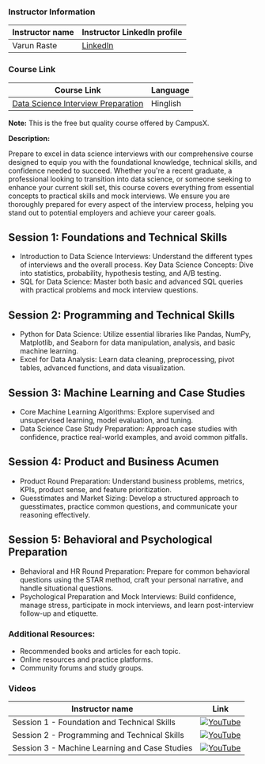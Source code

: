 ### Instructor Information

| Instructor name | Instructor LinkedIn profile | 
|-----------------|-----------------------------|
| Varun Raste | [LinkedIn](https://www.linkedin.com/in/varun-raste-0783b3184) | 
### Course Link

| Course Link | Language |
|-------------|----------|
| [Data Science Interview Preparation](https://learnwith.campusx.in/courses/Data-Science-Interview-Preparation--668bc3b82c6698088589fb41) | Hinglish |

**Note:** This is the free but quality course offered by CampusX.

**Description:**

Prepare to excel in data science interviews with our comprehensive course designed to equip you with the foundational knowledge, technical skills, and confidence needed to succeed. Whether you're a recent graduate, a professional looking to transition into data science, or someone seeking to enhance your current skill set, this course covers everything from essential concepts to practical skills and mock interviews. We ensure you are thoroughly prepared for every aspect of the interview process, helping you stand out to potential employers and achieve your career goals.

## Session 1: Foundations and Technical Skills

- Introduction to Data Science Interviews: Understand the different types of interviews and the overall process. Key Data Science Concepts: Dive into statistics, probability, hypothesis testing, and A/B testing.
- SQL for Data Science: Master both basic and advanced SQL queries with practical problems and mock interview questions.

## Session 2: Programming and Technical Skills

- Python for Data Science: Utilize essential libraries like Pandas, NumPy, Matplotlib, and Seaborn for data manipulation, analysis, and basic machine learning.
- Excel for Data Analysis: Learn data cleaning, preprocessing, pivot tables, advanced functions, and data visualization.

## Session 3: Machine Learning and Case Studies

- Core Machine Learning Algorithms: Explore supervised and unsupervised learning, model evaluation, and tuning.
- Data Science Case Study Preparation: Approach case studies with confidence, practice real-world examples, and avoid common pitfalls.

## Session 4: Product and Business Acumen

- Product Round Preparation: Understand business problems, metrics, KPIs, product sense, and feature prioritization.
- Guesstimates and Market Sizing: Develop a structured approach to guesstimates, practice common questions, and communicate your reasoning effectively.

## Session 5: Behavioral and Psychological Preparation

- Behavioral and HR Round Preparation: Prepare for common behavioral questions using the STAR method, craft your personal narrative, and handle situational questions.
- Psychological Preparation and Mock Interviews: Build confidence, manage stress, participate in mock interviews, and learn post-interview follow-up and etiquette.

### Additional Resources:

- Recommended books and articles for each topic.
- Online resources and practice platforms.
- Community forums and study groups.

### Videos
| Instructor name  | Link |
|-----------------|-------------------------|
| Session 1 - Foundation and Technical Skills |[![YouTube](https://img.shields.io/badge/YouTube-Video-green)](https://youtu.be/kXmBKomGcE4?si=R5h_FR-jvoOJk-UW)|
| Session 2 - Programming and Technical Skills |[![YouTube](https://img.shields.io/badge/YouTube-Video-green)](https://youtu.be/a5aOpzisUHc?si=usDVUYUdt7IgCrne) |
| Session 3 - Machine Learning and Case Studies |[![YouTube](https://img.shields.io/badge/YouTube-Video-green)](https://youtu.be/EGitUUh8daU?si=gbVywgsL_SPeDIfR) |

